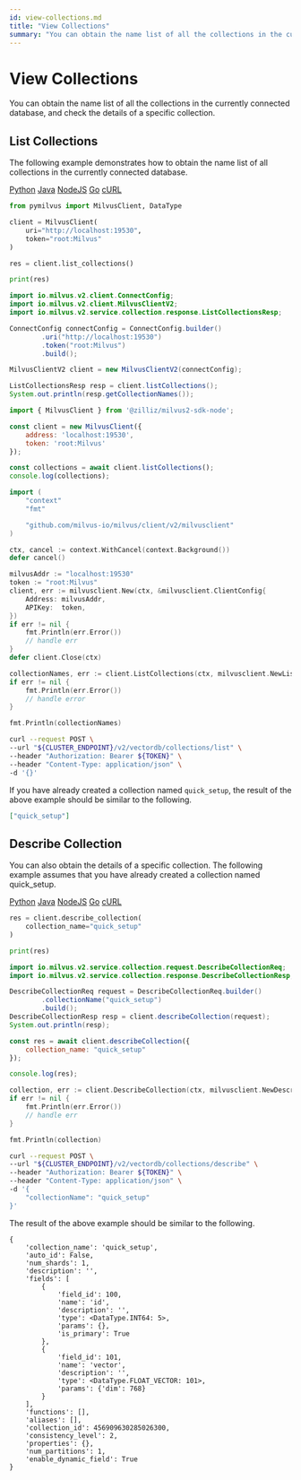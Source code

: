```yaml
---
id: view-collections.md
title: "View Collections"
summary: "You can obtain the name list of all the collections in the currently connected database, and check the details of a specific collection."
---
```


# View Collections

You can obtain the name list of all the collections in the currently connected database, and check the details of a specific collection.

## List Collections

The following example demonstrates how to obtain the name list of all collections in the currently connected database.

<div class="multipleCode">
    <a href="#python">Python</a>
    <a href="#java">Java</a>
    <a href="#javascript">NodeJS</a>
    <a href="#go">Go</a>
    <a href="#bash">cURL</a>
</div>

```python
from pymilvus import MilvusClient, DataType

client = MilvusClient(
    uri="http://localhost:19530",
    token="root:Milvus"
)

res = client.list_collections()

print(res)
```

```java
import io.milvus.v2.client.ConnectConfig;
import io.milvus.v2.client.MilvusClientV2;
import io.milvus.v2.service.collection.response.ListCollectionsResp;

ConnectConfig connectConfig = ConnectConfig.builder()
        .uri("http://localhost:19530")
        .token("root:Milvus")
        .build();

MilvusClientV2 client = new MilvusClientV2(connectConfig);

ListCollectionsResp resp = client.listCollections();
System.out.println(resp.getCollectionNames());
```

```javascript
import { MilvusClient } from '@zilliz/milvus2-sdk-node';

const client = new MilvusClient({
    address: 'localhost:19530',
    token: 'root:Milvus'
});

const collections = await client.listCollections();
console.log(collections);
```

```go
import (
    "context"
    "fmt"

    "github.com/milvus-io/milvus/client/v2/milvusclient"
)

ctx, cancel := context.WithCancel(context.Background())
defer cancel()

milvusAddr := "localhost:19530"
token := "root:Milvus"
client, err := milvusclient.New(ctx, &milvusclient.ClientConfig{
    Address: milvusAddr,
    APIKey:  token,
})
if err != nil {
    fmt.Println(err.Error())
    // handle err
}
defer client.Close(ctx)

collectionNames, err := client.ListCollections(ctx, milvusclient.NewListCollectionOption())
if err != nil {
    fmt.Println(err.Error())
    // handle error
}

fmt.Println(collectionNames)
```

```bash
curl --request POST \
--url "${CLUSTER_ENDPOINT}/v2/vectordb/collections/list" \
--header "Authorization: Bearer ${TOKEN}" \
--header "Content-Type: application/json" \
-d '{}'
```

If you have already created a collection named `quick_setup`, the result of the above example should be similar to the following.

```json
["quick_setup"]
```

## Describe Collection

You can also obtain the details of a specific collection. The following example assumes that you have already created a collection named quick_setup.

<div class="multipleCode">
    <a href="#python">Python</a>
    <a href="#java">Java</a>
    <a href="#javascript">NodeJS</a>
    <a href="#go">Go</a>
    <a href="#bash">cURL</a>
</div>

```python
res = client.describe_collection(
    collection_name="quick_setup"
)

print(res)
```

```java
import io.milvus.v2.service.collection.request.DescribeCollectionReq;
import io.milvus.v2.service.collection.response.DescribeCollectionResp;

DescribeCollectionReq request = DescribeCollectionReq.builder()
        .collectionName("quick_setup")
        .build();
DescribeCollectionResp resp = client.describeCollection(request);
System.out.println(resp);
```

```javascript
const res = await client.describeCollection({
    collection_name: "quick_setup"
});

console.log(res);
```

```go
collection, err := client.DescribeCollection(ctx, milvusclient.NewDescribeCollectionOption("quick_setup"))
if err != nil {
    fmt.Println(err.Error())
    // handle err
}

fmt.Println(collection)
```

```bash
curl --request POST \
--url "${CLUSTER_ENDPOINT}/v2/vectordb/collections/describe" \
--header "Authorization: Bearer ${TOKEN}" \
--header "Content-Type: application/json" \
-d '{
    "collectionName": "quick_setup"
}'
```

The result of the above example should be similar to the following.

```plaintext
{
    'collection_name': 'quick_setup', 
    'auto_id': False, 
    'num_shards': 1, 
    'description': '', 
    'fields': [
        {
            'field_id': 100, 
            'name': 'id', 
            'description': '', 
            'type': <DataType.INT64: 5>, 
            'params': {}, 
            'is_primary': True
        }, 
        {
            'field_id': 101, 
            'name': 'vector', 
            'description': '', 
            'type': <DataType.FLOAT_VECTOR: 101>, 
            'params': {'dim': 768}
        }
    ], 
    'functions': [], 
    'aliases': [], 
    'collection_id': 456909630285026300, 
    'consistency_level': 2, 
    'properties': {}, 
    'num_partitions': 1, 
    'enable_dynamic_field': True
}
```

